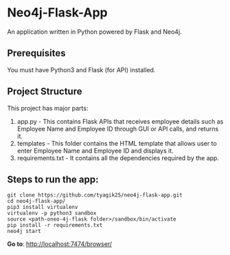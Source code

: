 # Neo4j-Flask-App
An application written in Python powered by Flask and Neo4j.

## Prerequisites
You must have Python3 and Flask (for API) installed.

## Project Structure
This project has  major parts:

1.	app.py - This contains Flask APIs that receives employee details such as Employee Name and Employee ID through GUI or API calls, and returns it.
2.	templates - This folder contains the HTML template that allows user to enter Employee Name and Employee ID and displays it.
3. requirements.txt - It contains all the dependencies required by the app.

## Steps to run the app:

```
git clone https://github.com/tyagik25/neo4j-flask-app.git
cd neo4j-flask-app/   
pip3 install virtualenv   
virtualenv -p python3 sandbox   
source <path-oneo-4j-flask folder>/sandbox/bin/activate
pip install -r requirements.txt     
neo4j start
```
**Go to**:
[http://localhost:7474/browser/](http://localhost:7474/browser/)


